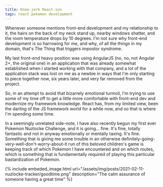 ```yaml
---
title: Knee-jerk React-ion
tags: react pokemon development
---
```


Whenever someone mentions front-end development and my relationship to it, the hairs on the back of my neck stand up, nearby windows shatter, and the room temperature drops by 10 degrees.
I'm not sure why front-end development is so harrowing for me, and why, of all the things in my domain, that's The Thing that triggers impostor syndrome.

My last front-end heavy position was using AngularJS (no, no, not Angular 2+, the original one) in an application that was already somewhat established when I started working with that company,
and a lot of the application stack was lost on me as a newbie in ways that I'm only starting to piece together now, six years later, and very far removed from the project.

So, in an attempt to avoid that bizarrely emotional turmoil, I'm trying to use some of my time off to get a little more comfortable with front-end dev and modernize my framework knowledge.
React has, from my limited view, been the darling of the JS framework world for a while now, and *so* that is where I'm spending some time.

In a seemingly unrelated side-note, I have also recently begun my first ever Pokemon Nuzlocke Challenge, and it is going... fine. It's fine, totally fantastic and not in anyway emotionally or mentally taxing. It's fine.
Something that *is* giving me some trouble in an otherwise definitely-going-very-well-don't-worry-about-it run of this beloved children's game is keeping track of which Pokemon I have encountered and on which routes,
which is something that is fundamentally required of playing this particular bastardization of Pokemon.

{% include embeded_image.html url="/assets/img/posts/2021-02-11-nuzlocke-tracker/goodtime.png" description="The calm assurance of someone having a great time" %}

